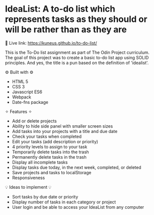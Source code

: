 # IdeaList: A to-do list which represents tasks as they should or will be rather than as they are

🔗 Live link: https://kuneus.github.io/to-do-list/

This is the To-Do list assignment as part of The Odin Project curriculum. The goal of this project was to create a basic to-do list app using SOLID principles. And yes, the title is a pun based on the definition of 'idealist'.

⚙️ Built with ⚙️

- HTML 5
- CSS 3
- Javascript ES6
- Webpack
- Date-fns package

✧ Features ✧

- Add or delete projects
- Ability to hide side panel with smaller screen sizes
- Add tasks into your projects with a title and due date
- Check your tasks when completed
- Edit your tasks (add description or priority)
- 4 priority levels to assign to your task
- Temporarily delete tasks into the trash
- Permanently delete tasks in the trash
- Display all incomplete tasks
- Display tasks due today, in the next week, completed, or deleted
- Save projects and tasks to localStorage
- Responsiveness

💡 Ideas to implement 💡

- Sort tasks by due date or priority
- Display number of tasks in each category or project
- User login and be able to access your IdeaList from any computer
